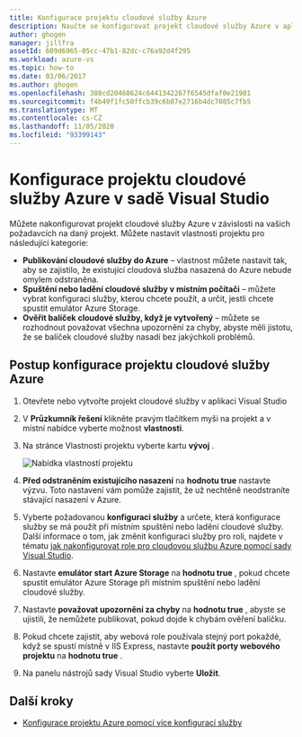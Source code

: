 ```yaml
---
title: Konfigurace projektu cloudové služby Azure
description: Naučte se konfigurovat projekt cloudové služby Azure v aplikaci Visual Studio v závislosti na vašich požadavcích na daný projekt.
author: ghogen
manager: jillfra
assetId: 609d6965-05cc-47b1-82dc-c76a92d4f295
ms.workload: azure-vs
ms.topic: how-to
ms.date: 03/06/2017
ms.author: ghogen
ms.openlocfilehash: 388cd20468624c6441342267f6545dfaf0e21901
ms.sourcegitcommit: f4b49f1fc50ffcb39c6b87e2716b4dc7085c7fb5
ms.translationtype: MT
ms.contentlocale: cs-CZ
ms.lasthandoff: 11/05/2020
ms.locfileid: "93399143"
---
```

# <a name="configure-an-azure-cloud-service-project-with-visual-studio"></a>Konfigurace projektu cloudové služby Azure v sadě Visual Studio
Můžete nakonfigurovat projekt cloudové služby Azure v závislosti na vašich požadavcích na daný projekt. Můžete nastavit vlastnosti projektu pro následující kategorie:

- **Publikování cloudové služby do Azure** – vlastnost můžete nastavit tak, aby se zajistilo, že existující cloudová služba nasazená do Azure nebude omylem odstraněna.
- **Spuštění nebo ladění cloudové služby v místním počítači** – můžete vybrat konfiguraci služby, kterou chcete použít, a určit, jestli chcete spustit emulátor Azure Storage.
- **Ověřit balíček cloudové služby, když je vytvořený** – můžete se rozhodnout považovat všechna upozornění za chyby, abyste měli jistotu, že se balíček cloudové služby nasadí bez jakýchkoli problémů.

## <a name="steps-to-configure-an-azure-cloud-service-project"></a>Postup konfigurace projektu cloudové služby Azure
1. Otevřete nebo vytvořte projekt cloudové služby v aplikaci Visual Studio

1. V **Průzkumník řešení** klikněte pravým tlačítkem myši na projekt a v místní nabídce vyberte možnost **vlastnosti**.

1. Na stránce Vlastnosti projektu vyberte kartu **vývoj** .

    ![Nabídka vlastností projektu](./media/vs-azure-tools-configuring-an-azure-project/solution-explorer-project-properties-menu.png)

1. **Před odstraněním existujícího nasazení** na **hodnotu true** nastavte výzvu. Toto nastavení vám pomůže zajistit, že už nechtěně neodstraníte stávající nasazení v Azure.

1. Vyberte požadovanou **konfiguraci služby** a určete, která konfigurace služby se má použít při místním spuštění nebo ladění cloudové služby. Další informace o tom, jak změnit konfiguraci služby pro roli, najdete v tématu [jak nakonfigurovat role pro cloudovou službu Azure pomocí sady Visual Studio](./vs-azure-tools-configure-roles-for-cloud-service.md).

1. Nastavte **emulátor start Azure Storage** na **hodnotu true** , pokud chcete spustit emulátor Azure Storage při místním spuštění nebo ladění cloudové služby.

1. Nastavte **považovat upozornění za chyby** na **hodnotu true** , abyste se ujistili, že nemůžete publikovat, pokud dojde k chybám ověření balíčku.

1. Pokud chcete zajistit, aby webová role používala stejný port pokaždé, když se spustí místně v IIS Express, nastavte **použít porty webového projektu** na **hodnotu true** .

1. Na panelu nástrojů sady Visual Studio vyberte **Uložit**.

## <a name="next-steps"></a>Další kroky
- [Konfigurace projektu Azure pomocí více konfigurací služby](vs-azure-tools-multiple-services-project-configurations.md)
